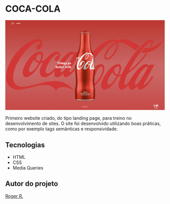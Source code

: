# COCA-COLA

![](./imagens/coca-cola-preview2.png)

Primeiro website criado, do tipo landing page, para treino no desenvolvimento de sites.
O site foi desenvolvido utilizando boas práticas, como por exemplo tags semânticas e responsividade.
 
 ## Tecnologias 
 * HTML
 * CSS
 * Media Queries

 ## Autor do projeto
 [Roger R.](https://www.linkedin.com/in/roger-r-de-oliveira-890923353/)